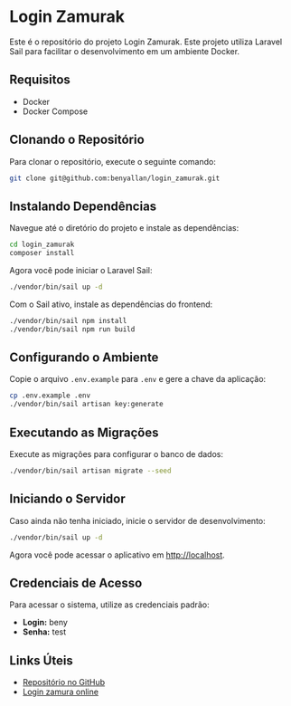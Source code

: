 # Login Zamurak

Este é o repositório do projeto Login Zamurak. Este projeto utiliza Laravel Sail para facilitar o desenvolvimento em um ambiente Docker.

## Requisitos

- Docker
- Docker Compose

## Clonando o Repositório

Para clonar o repositório, execute o seguinte comando:

```bash
git clone git@github.com:benyallan/login_zamurak.git
```

## Instalando Dependências

Navegue até o diretório do projeto e instale as dependências:

```bash
cd login_zamurak
composer install
```

Agora você pode iniciar o Laravel Sail:

```bash
./vendor/bin/sail up -d
```

Com o Sail ativo, instale as dependências do frontend:

```bash
./vendor/bin/sail npm install
./vendor/bin/sail npm run build
```

## Configurando o Ambiente

Copie o arquivo `.env.example` para `.env` e gere a chave da aplicação:

```bash
cp .env.example .env
./vendor/bin/sail artisan key:generate
```

## Executando as Migrações

Execute as migrações para configurar o banco de dados:

```bash
./vendor/bin/sail artisan migrate --seed
```

## Iniciando o Servidor

Caso ainda não tenha iniciado, inicie o servidor de desenvolvimento:

```bash
./vendor/bin/sail up -d
```

Agora você pode acessar o aplicativo em [http://localhost](http://localhost).

## Credenciais de Acesso

Para acessar o sistema, utilize as credenciais padrão:

- **Login:** beny
- **Senha:** test

## Links Úteis

- [Repositório no GitHub](https://github.com/benyallan/login_zamurak)
- [Login zamura online](https://zamurak.bdtechsolutions.com.br)
